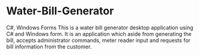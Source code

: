 # Water-Bill-Generator
C#, Windows Forms
This is a water bill generator desktop application using C# and Windows form.  It is an application which aside from generating the bill, accepts administrator commands, meter reader input and requests for bill information from the customer.
